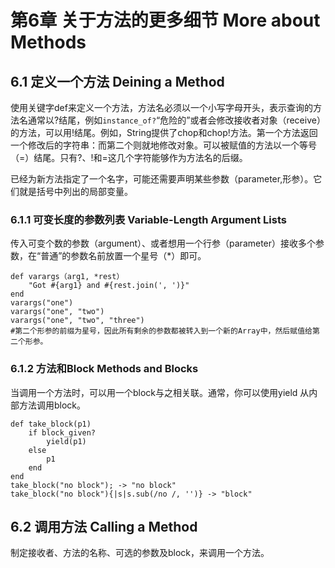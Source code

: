 # 第6章 关于方法的更多细节  More about Methods #

## 6.1 定义一个方法 Deining a Method ##
使用关键字def来定义一个方法，方法名必须以一个小写字母开头，表示查询的方法名通常以?结尾，例如`instance_of?`“危险的”或者会修改接收者对象（receive）的方法，可以用!结尾。例如，String提供了chop和chop!方法。第一个方法返回一个修改后的字符串：而第二个则就地修改对象。可以被赋值的方法以一个等号（=）结尾。只有?、!和=这几个字符能够作为方法名的后缀。

已经为新方法指定了一个名字，可能还需要声明某些参数（parameter,形参）。它们就是括号中列出的局部变量。

### 6.1.1 可变长度的参数列表 Variable-Length Argument Lists ###
传入可变个数的参数（argument）、或者想用一个行参（parameter）接收多个参数，在“普通”的参数名前放置一个星号（*）即可。
	
	def varargs（arg1, *rest）
		"Got #{arg1} and #{rest.join(', ')}"
	end
	varargs("one")
	varargs("one", "two")
	varargs("one", "two", "three")	
	#第二个形参的前缀为星号，因此所有剩余的参数都被转入到一个新的Array中，然后赋值给第二个形参。
### 6.1.2 方法和Block Methods and Blocks ###
当调用一个方法时，可以用一个block与之相关联。通常，你可以使用yield
从内部方法调用block。

	def take_block(p1)
		if block_given?
			yield(p1)
		else
			p1
		end
	end
	take_block("no block");	-> "no block"
	take_block("no block"){|s|s.sub(/no /, '')} -> "block"
## 6.2 调用方法 Calling a Method ##
制定接收者、方法的名称、可选的参数及block，来调用一个方法。


